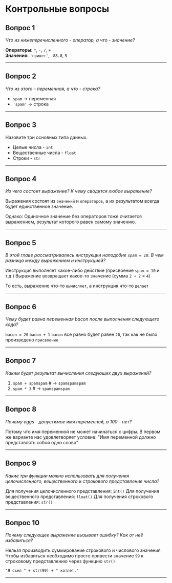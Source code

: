 # Контрольные вопросы

## Вопрос 1
*Что из нижеперечисленного - оператор, а что - значение?*

**Операторы:** `*`, `-`, `/`, `+`  
**Значения:** `'привет'`, `-88.8`, `5`

---

## Вопрос 2
*Что из этого - переменная, а что - строка?*

- `spam` → переменная  
- `'spam'` → строка  

---

## Вопрос 3
Назовите три основных типа данных.  
- Целые числа - `int`
- Вещественные числа - `float`
- Строки - `str`

---

## Вопрос 4
*Из чего состоит выражение? К чему сводится любое выражение?*

Выражения состоят из `значений` и `операторов`, 
а их результатом всегда будет единственное значение.

Однако:
Одиночное значение без операторов тоже считается выражением, 
результат которого равен самому значению.


---

## Вопрос 5
*В этой главе рассматривались инструкции наподобие `spam = 10`.
В чем разница между выражением и инструкцией?*

Инструкция выполняет какое-либо действие
(присвоение `spam = 10` и т.д.)
Выражение возвращает какое-то значение
(сумма `2 + 2` = `4`)

То есть, выражение что-то `вычисляет`, а инструкция что-то `делает`

---

## Вопрос 6
*Чему будет равна переменная bacon после выполнения следующего кода?*

`bacon = 20`
`bacon + 1`
`bacon` все равно будет равен `20`, 
так как не было произведено `присвоение`

---

## Вопрос 7
*Каким будет результат вычисления следующих двух выражений?*

1. `spam + spamspam` # -> `spamspamspam`
2. `spam * 3`        # -> `spamspamspam`

---

## Вопрос 8
*Почему eggs - допустимое имя переменной, а 100 - нет?*

Потому что имя переменной не может начинаться с цифры.
В первом же варианте нас удовлетворяет условие:
"Имя переменной должно представлять собой одно слово"

---

## Вопрос 9
*Какие три функции можно использовать для получения целочисленного,
вещественного и строкового представления числа?*

Для получения целочисленного представления: `int()`
Для получения вещественного представления: `float()`
Для получения строкового представления: `str()`

---

## Вопрос 10
*Почему следующее выражение вызывает ошибку? Как от неё избавиться?*

Нельзя производить суммирование строкового и числового значения
Чтобы избавиться необходимо просто привести значение `99` 
к строковому представлению через функцию `str()`

`"Я съел " + str(99) + " котлет."`

---